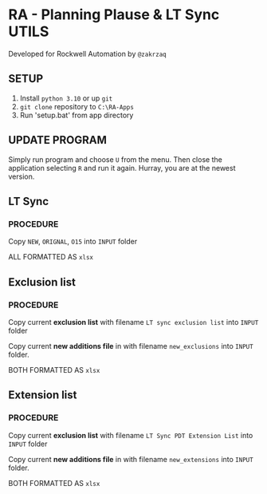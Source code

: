 # RA - Planning Plause & LT Sync UTILS

Developed for Rockwell Automation by `@zakrzaq`

## SETUP

1. Install `python 3.10` or up `git`
2. `git clone` repository to `C:\RA-Apps`
3. Run 'setup.bat' from app directory

## UPDATE PROGRAM

Simply run program and choose `U` from the menu. Then close the application selecting `R` and run it again. Hurray, you are at the newest version.

## LT Sync

### PROCEDURE

Copy `NEW`, `ORIGNAL`, `O15` into `INPUT` folder

ALL FORMATTED AS `xlsx`

## Exclusion list

### PROCEDURE

Copy current **exclusion list** with filename `LT sync exclusion list` into `INPUT` folder

Copy current **new additions file** in with filename `new_exclusions` into `INPUT` folder.

BOTH FORMATTED AS `xlsx`

## Extension list

### PROCEDURE

Copy current **exclusion list** with filename `LT Sync PDT Extension List` into `INPUT` folder

Copy current **new additions file** in with filename `new_extensions` into `INPUT` folder.

BOTH FORMATTED AS `xlsx`
